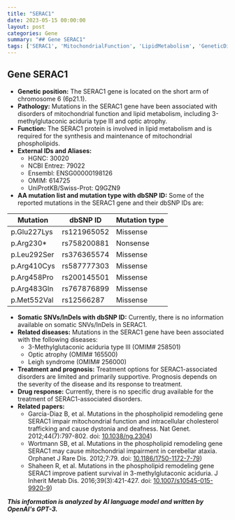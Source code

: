 ```yaml
---
title: "SERAC1"
date: 2023-05-15 00:00:00
layout: post
categories: Gene
summary: "## Gene SERAC1"
tags: ['SERAC1', 'MitochondrialFunction', 'LipidMetabolism', 'GeneticDisorders', '3MethylglutaconicAciduria', 'OpticAtrophy', 'Prognosis', 'DrugResponse']
---
```


## Gene SERAC1
- **Genetic position:** The SERAC1 gene is located on the short arm of chromosome 6 (6p21.1).
- **Pathology:** Mutations in the SERAC1 gene have been associated with disorders of mitochondrial function and lipid metabolism, including 3-methylglutaconic aciduria type III and optic atrophy.
- **Function:** The SERAC1 protein is involved in lipid metabolism and is required for the synthesis and maintenance of mitochondrial phospholipids.
- **External IDs and Aliases:**
    - HGNC: 30020
    - NCBI Entrez: 79022
    - Ensembl: ENSG00000198126
    - OMIM: 614725
    - UniProtKB/Swiss-Prot: Q9GZN9
- **AA mutation list and mutation type with dbSNP ID:** Some of the reported mutations in the SERAC1 gene and their dbSNP IDs are:

|Mutation|dbSNP ID|Mutation type|
|--------|--------|-------------|
|p.Glu227Lys|rs121965052|Missense|
|p.Arg230*|rs758200881|Nonsense|
|p.Leu292Ser|rs376365574|Missense|
|p.Arg410Cys|rs587777303|Missense|
|p.Arg458Pro|rs200145501|Missense|
|p.Arg483Gln|rs767876899|Missense|
|p.Met552Val|rs12566287|Missense|
- **Somatic SNVs/InDels with dbSNP ID:** Currently, there is no information available on somatic SNVs/InDels in SERAC1.
- **Related diseases:** Mutations in the SERAC1 gene have been associated with the following diseases:
    - 3-Methylglutaconic aciduria type III (OMIM# 258501)
    - Optic atrophy (OMIM# 165500)
    - Leigh syndrome (OMIM# 256000)
- **Treatment and prognosis:** Treatment options for SERAC1-associated disorders are limited and primarily supportive. Prognosis depends on the severity of the disease and its response to treatment.
- **Drug response:** Currently, there is no specific drug available for the treatment of SERAC1-associated disorders.
- **Related papers:**
    - Garcia-Diaz B, et al. Mutations in the phospholipid remodeling gene SERAC1 impair mitochondrial function and intracellular cholesterol trafficking and cause dystonia and deafness. Nat Genet. 2012;44(7):797-802. doi: [10.1038/ng.2304](https://doi.org/10.1038/ng.2304))
    - Wortmann SB, et al. Mutations in the phospholipid remodeling gene SERAC1 may cause mitochondrial impairment in cerebellar ataxia. Orphanet J Rare Dis. 2012;7:79. doi: [10.1186/1750-1172-7-79](https://doi.org/10.1186/1750-1172-7-79))
    - Shaheen R, et al. Mutations in the phospholipid remodeling gene SERAC1 improve patient survival in 3-methylglutaconic aciduria. J Inherit Metab Dis. 2016;39(3):421-427. doi: [10.1007/s10545-015-9920-9](https://doi.org/10.1007/s10545-015-9920-9))

**_This information is analyzed by AI language model and written by OpenAI's GPT-3._**